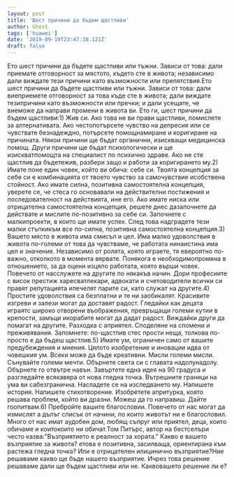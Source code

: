 ```yaml
---
layout: post
title: 'Шест причини да бъдем щастливи'
author: Ghost
tags: ['huawei']
date: '2019-09-19T23:47:38.121Z'
draft: false
---
```


Ето шест причини да бъдете щастливи или тъжни. Зависи от това: дали приемате отговорност за мястото, където сте в живота; независимо дали виждате тези причини като възможности или препятствия.Ето шест причини да бъдете щастливи или тъжни. Зависи от това: дали виеприемете отговорност за това къде сте в живота; дали виждате тезипричини като възможности или пречки; и дали усещате, че виеможе да направи промени в живота ви. Ето ги, шест причини да бъдем щастливи:1) Жив си. Ако това не ви прави щастливи, помислете за алтернативата. Ако честопотърсете чувство на депресия или се чувствате безнадеждно, потърсете помощнамиране и коригиране на причината. Някои причини ще бъдат органични, изискващи медицинска помощ. Други причини ще бъдат психологически и ще изискватпомощта на специалист по психично здраве. Ако не сте щастлив да бъдетежив, разбери защо и работи за коригирането му.2) Имате поне един човек, който ви обича: себе си. Твоята концепция за себе си е комбинацията от твоето чувство за самочувствие исобствена стойност. Ако имате силна, позитивна самостоятелна концепция, уверете се, че стеса го основавали на действителни постижения и последователност на действията, ине его. Ако имате ниска или отрицателна самостоятелна концепция, решете днес дазапочнете да действате и мислите по-позитивно за себе си. Започнете с малкипроекти, в които ще имате успех. След това надградете тези малки стъпкикъм все по-силна, позитивна самостоятелна концепция.3) Вашето място в живота има смисъл и цел. Има малко удоволствия в живота по-големи от това да чувстваме, че работата нинаистина има цел и значение. Независимо от ролята, която играете, тя евероятно по-важно, отколкото в момента вярвате. Понякога е необходимопромяна в отношението, за да оцени изцяло работата, която върши човек. Повечето от насслужете на другите по някакъв начин. Дори професиите с висок престиж харесватлекари, адвокати и счетоводители всички си правят репутацията ипечелят парите си, като служат на другите.4) Простите удоволствия са безплатни и те ни заобикалят. Красивите изгреви и залези могат да доставят радост. Гледайки как децата играятс широко отворени въображения, превръщащи големи кутии в крепости, замъци икорабите могат да дадат радост. Виждайки други да помагат на другите. Разходка с aприятел. Споделяне на спомени и преживявания. Запомнете: по-щастлив стес прости неща, толкова по-просто е да бъдеш щастлив.5) Имате ум, ограничен само от вашите предубеждения и мнения. Цялото изобретение и иновации идва от човешкия ум. Всеки може да бъде креативни. Мисли големи мисли. Сънувайте големи мечти. Обърнете света си с главата надолунадолу. Обърнете го отвътре навън. Завъртете една идея на 90 градуса и разгледайте всякавяра от нова гледна точка. Вътрешните граници на ума ви сабезгранична. Насладете се на изследването му. Напишете история. Напишете стихотворение. Изобретете aпритурка, която решава проблем, който ви дразни. Можеш да го направиш. Дайте гоопитвам.6) Пребройте вашите благословии. Повечето от нас могат да измислят a дълъг списък от начини, по които животът ни е благословил. Много от нас имат aудобен дом, любящ съпруг или приятел, деца, които обичаме и коитокоито ни обичат.Том Питърс, автор на бестселъри често казва:"Възприятието е реалност за хората." Какво е вашето възприятие за живота? етова е позитивна, засилваща, ориентирана към растежа гледна точка? Или е отрицателен илицинично възприятие?Ние решаваме какво ще бъде нашето възприятие. Ичрез това решение решаваме дали ще бъдем щастливи или не. Каквовашето решение ли е?
